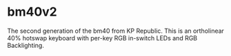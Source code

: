 # bm40v2

The second generation of the bm40 from KP Republic. This is an ortholinear 40% hotswap keyboard with per-key RGB in-switch LEDs and RGB Backlighting.
